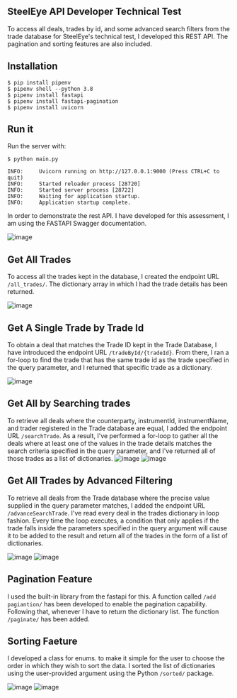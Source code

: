 ## SteelEye API Developer Technical Test

To access all deals, trades by id, and some advanced search filters from the trade database for SteelEye's technical test, I developed this REST API. The pagination and sorting features are also included.

## Installation
```console
$ pip install pipenv
$ pipenv shell --python 3.8
$ pipenv install fastapi
$ pipenv install fastapi-pagination
$ pipenv install uvicorn
```

## Run it
Run the server with:

```console
$ python main.py

INFO:     Uvicorn running on http://127.0.0.1:9000 (Press CTRL+C to quit)
INFO:     Started reloader process [28720]
INFO:     Started server process [28722]
INFO:     Waiting for application startup.
INFO:     Application startup complete.
```
In order to demonstrate the rest API. I have developed for this assessment, I am using the FASTAPI Swagger documentation.

![image](https://user-images.githubusercontent.com/88226781/177190789-da426622-8775-46b2-add5-6ac9ad311947.png)

## Get All Trades
To access all the trades kept in the database, I created the endpoint URL `/all_trades/`. The dictionary array in which I had the trade details has been returned.

![image](https://user-images.githubusercontent.com/88226781/177191117-8c21c00d-79b8-4276-8aea-a517d9b0af0e.png)

## Get A Single Trade by Trade Id
To obtain a deal that matches the Trade ID kept in the Trade Database, I have introduced the endpoint URL `/tradeById/{tradeId}`. From there, I ran a for-loop to find the trade that has the same trade id as the trade specified in the query parameter, and I returned that specific trade as a dictionary.

![image](https://user-images.githubusercontent.com/88226781/177191300-36cb7671-78f6-4382-8902-d68d99608e28.png)

## Get All by Searching trades 
To retrieve all deals where the counterparty, instrumentId, instrumentName, and trader registered in the Trade database are equal, I added the endpoint URL `/searchTrade`. As a result, I've performed a for-loop to gather all the deals where at least one of the values in the trade details matches the search criteria specified in the query parameter, and I've returned all of those trades as a list of dictionaries.
![image](https://user-images.githubusercontent.com/88226781/177191499-be4a716a-5003-4342-a463-f62be529c08d.png)
![image](https://user-images.githubusercontent.com/88226781/177191540-10e38f70-9966-43f5-8bfd-ae368c2cf099.png)

## Get All Trades by Advanced Filtering 
To retrieve all deals from the Trade database where the precise value supplied in the query parameter matches, I added the endpoint URL `/advanceSearchTrade`. I've read every deal in the trades dictionary in loop fashion. Every time the loop executes, a condition that only applies if the trade falls inside the parameters specified in the query argument will cause it to be added to the result and return all of the trades in the form of a list of dictionaries.

![image](https://user-images.githubusercontent.com/88226781/177191904-f1e96d4e-d70d-4819-93b7-5c6ecec9596e.png)
![image](https://user-images.githubusercontent.com/88226781/177191932-6a2c6821-4eee-4aae-bcdf-b0bdd2d43a21.png)

## Pagination Feature 
I used the built-in library from the fastapi for this. A function called `/add pagiantion/` has been developed to enable the pagination capability. Following that, whenever I have to return the dictionary list. The function `/paginate/` has been added.

## Sorting Faeture 
I developed a class for enums. to make it simple for the user to choose the order in which they wish to sort the data. I sorted the list of dictionaries using the user-provided argument using the Python `/sorted/` package.

![image](https://user-images.githubusercontent.com/88226781/177192159-6db79793-725e-4a84-b074-69666f8627c5.png)
![image](https://user-images.githubusercontent.com/88226781/177192206-de7ef559-37fb-468f-a7e5-71826dfa21a1.png)

